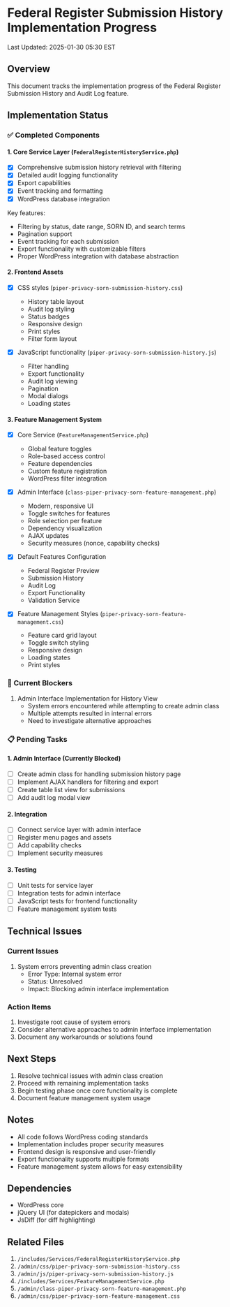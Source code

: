 # Federal Register Submission History Implementation Progress
Last Updated: 2025-01-30 05:30 EST

## Overview
This document tracks the implementation progress of the Federal Register Submission History and Audit Log feature.

## Implementation Status

### ✅ Completed Components

#### 1. Core Service Layer (`FederalRegisterHistoryService.php`)
- [x] Comprehensive submission history retrieval with filtering
- [x] Detailed audit logging functionality
- [x] Export capabilities
- [x] Event tracking and formatting
- [x] WordPress database integration

Key features:
- Filtering by status, date range, SORN ID, and search terms
- Pagination support
- Event tracking for each submission
- Export functionality with customizable filters
- Proper WordPress integration with database abstraction

#### 2. Frontend Assets
- [x] CSS styles (`piper-privacy-sorn-submission-history.css`)
  - History table layout
  - Audit log styling
  - Status badges
  - Responsive design
  - Print styles
  - Filter form layout
  
- [x] JavaScript functionality (`piper-privacy-sorn-submission-history.js`)
  - Filter handling
  - Export functionality
  - Audit log viewing
  - Pagination
  - Modal dialogs
  - Loading states

#### 3. Feature Management System
- [x] Core Service (`FeatureManagementService.php`)
  - Global feature toggles
  - Role-based access control
  - Feature dependencies
  - Custom feature registration
  - WordPress filter integration

- [x] Admin Interface (`class-piper-privacy-sorn-feature-management.php`)
  - Modern, responsive UI
  - Toggle switches for features
  - Role selection per feature
  - Dependency visualization
  - AJAX updates
  - Security measures (nonce, capability checks)

- [x] Default Features Configuration
  - Federal Register Preview
  - Submission History
  - Audit Log
  - Export Functionality
  - Validation Service

- [x] Feature Management Styles (`piper-privacy-sorn-feature-management.css`)
  - Feature card grid layout
  - Toggle switch styling
  - Responsive design
  - Loading states
  - Print styles

### 🚨 Current Blockers

1. Admin Interface Implementation for History View
   - System errors encountered while attempting to create admin class
   - Multiple attempts resulted in internal errors
   - Need to investigate alternative approaches

### 📋 Pending Tasks

#### 1. Admin Interface (Currently Blocked)
- [ ] Create admin class for handling submission history page
- [ ] Implement AJAX handlers for filtering and export
- [ ] Create table list view for submissions
- [ ] Add audit log modal view

#### 2. Integration
- [ ] Connect service layer with admin interface
- [ ] Register menu pages and assets
- [ ] Add capability checks
- [ ] Implement security measures

#### 3. Testing
- [ ] Unit tests for service layer
- [ ] Integration tests for admin interface
- [ ] JavaScript tests for frontend functionality
- [ ] Feature management system tests

## Technical Issues

### Current Issues
1. System errors preventing admin class creation
   - Error Type: Internal system error
   - Status: Unresolved
   - Impact: Blocking admin interface implementation

### Action Items
1. Investigate root cause of system errors
2. Consider alternative approaches to admin interface implementation
3. Document any workarounds or solutions found

## Next Steps
1. Resolve technical issues with admin class creation
2. Proceed with remaining implementation tasks
3. Begin testing phase once core functionality is complete
4. Document feature management system usage

## Notes
- All code follows WordPress coding standards
- Implementation includes proper security measures
- Frontend design is responsive and user-friendly
- Export functionality supports multiple formats
- Feature management system allows for easy extensibility

## Dependencies
- WordPress core
- jQuery UI (for datepickers and modals)
- JsDiff (for diff highlighting)

## Related Files
1. `/includes/Services/FederalRegisterHistoryService.php`
2. `/admin/css/piper-privacy-sorn-submission-history.css`
3. `/admin/js/piper-privacy-sorn-submission-history.js`
4. `/includes/Services/FeatureManagementService.php`
5. `/admin/class-piper-privacy-sorn-feature-management.php`
6. `/admin/css/piper-privacy-sorn-feature-management.css`
